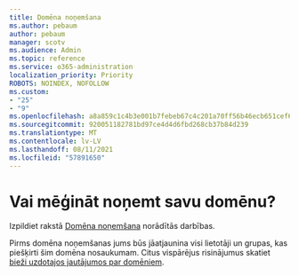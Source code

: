 ```yaml
---
title: Domēna noņemšana
ms.author: pebaum
author: pebaum
manager: scotv
ms.audience: Admin
ms.topic: reference
ms.service: o365-administration
localization_priority: Priority
ROBOTS: NOINDEX, NOFOLLOW
ms.custom:
- "25"
- "9"
ms.openlocfilehash: a8a859c1c4b3e001b7febeb67c4c201a70ff56b46ecb651cef69d88500846626
ms.sourcegitcommit: 920051182781bd97ce4d4d6fbd268cb37b84d239
ms.translationtype: MT
ms.contentlocale: lv-LV
ms.lasthandoff: 08/11/2021
ms.locfileid: "57891650"
---
```

# <a name="trying-to-remove-your-domain"></a>Vai mēģināt noņemt savu domēnu?

Izpildiet rakstā [Domēna noņemšana](https://docs.microsoft.com/microsoft-365/admin/get-help-with-domains/remove-a-domain) norādītās darbības.
  
Pirms domēna noņemšanas jums būs jāatjaunina visi lietotāji un grupas, kas piešķirti šim domēna nosaukumam. Citus vispārējus risinājumus skatiet [bieži uzdotajos jautājumos par domēniem](https://docs.microsoft.com/microsoft-365/admin/setup/domains-faq).
  